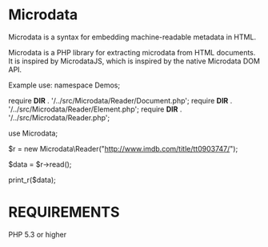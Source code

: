 Microdata
============

Microdata is a syntax for embedding machine-readable metadata in HTML.

Microdata is a PHP library for extracting microdata from HTML documents. It
is inspired by MicrodataJS, which is inspired by the native Microdata DOM API.

Example use:
  namespace Demos;
  
  require __DIR__ . '/../src/Microdata/Reader/Document.php';
  require __DIR__ . '/../src/Microdata/Reader/Element.php';
  require __DIR__ . '/../src/Microdata/Reader.php';
  
  use Microdata;
  
  $r = new Microdata\Reader("http://www.imdb.com/title/tt0903747/");
  
  $data = $r->read();
  
  print_r($data);

REQUIREMENTS
============

PHP 5.3 or higher